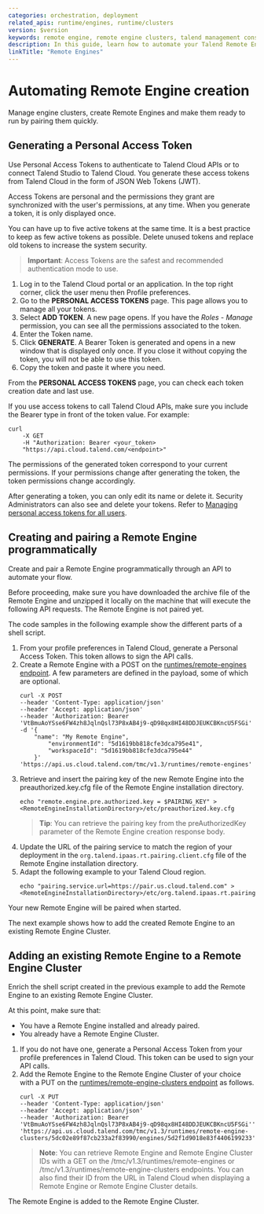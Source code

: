```yaml
---
categories: orchestration, deployment
related_apis: runtime/engines, runtime/clusters
version: $version
keywords: remote engine, remote engine clusters, talend management console, talend cloud
description: In this guide, learn how to automate your Talend Remote Engine deployment and pairing, as well as managing a cluster of Remote Engines.
linkTitle: "Remote Engines"
---
```


# Automating Remote Engine creation

Manage engine clusters, create Remote Engines and make them ready to run by pairing them quickly.

## Generating a Personal Access Token

Use Personal Access Tokens to authenticate to Talend Cloud APIs or to connect Talend Studio to Talend Cloud. You generate these access tokens from Talend Cloud in the form of JSON Web Tokens (JWT).

Access Tokens are personal and the permissions they grant are synchronized with the user's permissions, at any time. When you generate a token, it is only displayed once.

You can have up to five active tokens at the same time. It is a best practice to keep as few active tokens as possible. Delete unused tokens and replace old tokens to increase the system security.

> **Important**: Access Tokens are the safest and recommended authentication mode to use.

1. Log in to the Talend Cloud portal or an application.
In the top right corner, click the user menu then Profile preferences.
2. Go to the **PERSONAL ACCESS TOKENS** page. This page allows you to manage all your tokens.
3. Select **ADD TOKEN**.
A new page opens. If you have the *Roles - Manage* permission, you can see all the permissions associated to the token.
4. Enter the Token name.
5. Click **GENERATE**.
A Bearer Token is generated and opens in a new window that is displayed only once. If you close it without copying the token, you will not be able to use this token.
6. Copy the token and paste it where you need.

From the **PERSONAL ACCESS TOKENS** page, you can check each token creation date and last use.

If you use access tokens to call Talend Cloud APIs, make sure you include the Bearer type in front of the token value. For example:

```
curl 
    -X GET 
    -H "Authorization: Bearer <your_token> 
    "https://api.cloud.talend.com/<endpoint>"
```
The permissions of the generated token correspond to your current permissions. If your permissions change after generating the token, the token permissions change accordingly.

After generating a token, you can only edit its name or delete it. Security Administrators can also see and delete your tokens. Refer to [Managing personal access tokens for all users](http://www.help.talend.com).

## Creating and pairing a Remote Engine programmatically
Create and pair a Remote Engine programmatically through an API to automate your flow.

Before proceeding, make sure you have downloaded the archive file of the Remote Engine and unzipped it locally on the machine that will execute the following API requests. The Remote Engine is not paired yet.

The code samples in the following example show the different parts of a shell script.

1. From your profile preferences in Talend Cloud, generate a Personal Access Token. This token allows to sign the API calls.
2. Create a Remote Engine with a POST on the [runtimes/remote-engines endpoint](../api-refs/orchestration/runtimes/remote-engines).
A few parameters are defined in the payload, some of which are optional.
    ```
    curl -X POST 
    --header 'Content-Type: application/json' 
    --header 'Accept: application/json' 
    --header 'Authorization: Bearer 'VtBmuAoYSse6FW4zh8JqlnQsl73P8xAB4j9-qD98qx8HI48DDJEUKCBKncU5FSGi' -d '{
        "name": "My Remote Engine",
            "environmentId": "5d1619bb818cfe3dca795e41",  
            "workspaceId": "5d1619bb818cfe3dca795e44" 
        }' 
    'https://api.us.cloud.talend.com/tmc/v1.3/runtimes/remote-engines'
    ```
3. Retrieve and insert the pairing key of the new Remote Engine into the preauthorized.key.cfg file of the Remote Engine installation directory.
    ```
    echo "remote.engine.pre.authorized.key = $PAIRING_KEY" > <RemoteEngineInstallationDirectory>/etc/preauthorized.key.cfg 
    ```
    > **Tip**: You can retrieve the pairing key from the preAuthorizedKey parameter of the Remote Engine creation response body.
4. Update the URL of the pairing service to match the region of your deployment in the `org.talend.ipaas.rt.pairing.client.cfg` file of the Remote Engine installation directory.
5. Adapt the following example to your Talend Cloud region.
    ```
    echo "pairing.service.url=https://pair.us.cloud.talend.com" > <RemoteEngineInstallationDirectory>/etc/org.talend.ipaas.rt.pairing.client.cfg
    ```
Your new Remote Engine will be paired when started. 

The next example shows how to add the created Remote Engine to an existing Remote Engine Cluster.

## Adding an existing Remote Engine to a Remote Engine Cluster
Enrich the shell script created in the previous example to add the Remote Engine to an existing Remote Engine Cluster.

At this point, make sure that:
* You have a Remote Engine installed and already paired.
* You already have a Remote Engine Cluster.

1. If you do not have one, generate a Personal Access Token from your profile preferences in Talend Cloud. This token can be used to sign your API calls.
2. Add the Remote Engine to the Remote Engine Cluster of your choice with a PUT on the [runtimes/remote-engine-clusters endpoint](../api-refs/orchestration/runtimes/remote-engine-clusters) as follows.
    ```
    curl -X PUT 
    --header 'Content-Type: application/json' 
    --header 'Accept: application/json' 
    --header 'Authorization: Bearer 'VtBmuAoYSse6FW4zh8JqlnQsl73P8xAB4j9-qD98qx8HI48DDJEUKCBKncU5FSGi'' 
    'https://api.us.cloud.talend.com/tmc/v1.3/runtimes/remote-engine-clusters/5dc02e89f87cb233a2f83990/engines/5d2f1d9018e83f4406199233'
    ```
    >**Note**: You can retrieve Remote Engine and Remote Engine Cluster IDs with a GET on the /tmc/v1.3/runtimes/remote-engines or /tmc/v1.3/runtimes/remote-engine-clusters endpoints. You can also find their ID from the URL in Talend Cloud when displaying a Remote Engine or Remote Engine Cluster details.

The Remote Engine is added to the Remote Engine Cluster.
